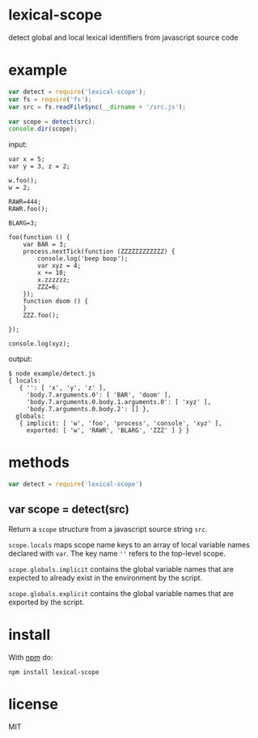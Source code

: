 # lexical-scope

detect global and local lexical identifiers from javascript source code

# example

``` js
var detect = require('lexical-scope');
var fs = require('fs');
var src = fs.readFileSync(__dirname + '/src.js');

var scope = detect(src);
console.dir(scope);
```

input:

```
var x = 5;
var y = 3, z = 2;

w.foo();
w = 2;

RAWR=444;
RAWR.foo();

BLARG=3;

foo(function () {
    var BAR = 3;
    process.nextTick(function (ZZZZZZZZZZZZ) {
        console.log('beep boop');
        var xyz = 4;
        x += 10;
        x.zzzzzz;
        ZZZ=6;
    });
    function doom () {
    }
    ZZZ.foo();

});

console.log(xyz);
```

output:

```
$ node example/detect.js
{ locals: 
   { '': [ 'x', 'y', 'z' ],
     'body.7.arguments.0': [ 'BAR', 'doom' ],
     'body.7.arguments.0.body.1.arguments.0': [ 'xyz' ],
     'body.7.arguments.0.body.2': [] },
  globals: 
   { implicit: [ 'w', 'foo', 'process', 'console', 'xyz' ],
     exported: [ 'w', 'RAWR', 'BLARG', 'ZZZ' ] } }
```

# methods

``` js
var detect = require('lexical-scope')
```

## var scope = detect(src)

Return a `scope` structure from a javascript source string `src`.

`scope.locals` maps scope name keys to an array of local variable names declared
with `var`. The key name `''` refers to the top-level scope.

`scope.globals.implicit` contains the global variable names that are expected to
already exist in the environment by the script.

`scope.globals.explicit` contains the global variable names that are exported by
the script.

# install

With [npm](https://npmjs.org) do:

```
npm install lexical-scope
```

# license

MIT
